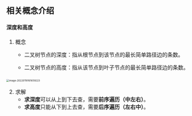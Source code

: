 ## 相关概念介绍





#### 深度和高度

1. 概念

   - 二叉树节点的深度：指从根节点到该节点的最长简单路径边的条数。

   - 二叉树节点的高度：指从该节点到叶子节点的最长简单路径边的条数。

​		<img src="/Users/chr/Library/Application Support/typora-user-images/image-20220118161659223.png" alt="image-20220118161659223" style="zoom: 45%;" />

2. 求解
   - **求深度**可以从上到下去查，需要**前序遍历（中左右）**。
   - **求高度**只能从下到上去查，需要**后序遍历（左右中）**。

